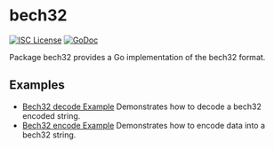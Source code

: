 bech32
==========

[![ISC License](http://img.shields.io/badge/license-ISC-blue.svg)](https://choosealicense.com/licenses/isc/)
[![GoDoc](https://godoc.org/github.com/gordanet/gord/util/bech32?status.png)](http://godoc.org/github.com/gordanet/gord/util/bech32)

Package bech32 provides a Go implementation of the bech32 format.

## Examples

* [Bech32 decode Example](http://godoc.org/github.com/gordanet/gord/util/bech32#example-Bech32Decode)
  Demonstrates how to decode a bech32 encoded string.
* [Bech32 encode Example](http://godoc.org/github.com/gordanet/gord/util/bech32#example-BechEncode)
  Demonstrates how to encode data into a bech32 string.

